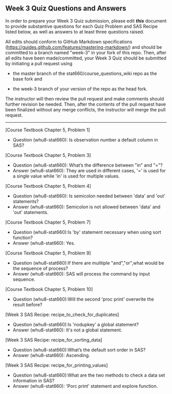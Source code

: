 
## Week 3 Quiz Questions and Answers

In order to prepare your Week 3 Quiz submission, please edit ***this*** document to provide substantive questions for each Quiz Problem and SAS Recipe listed below, as well as answers to at least three questions raised.

All edits should conform to GitHub Markdown specifications (https://guides.github.com/features/mastering-markdown/) and should be committed to a branch named "week-3" in your fork of this repo. Then, after all edits have been made/committed, your Week 3 Quiz should be submitted by initiating a pull request using

- the master branch of the stat660/course_questions_wiki repo as the base fork and

- the week-3 branch of your version of the repo as the head fork.

The instructor will then review the pull request and make comments should further revision be needed. Then, after the contents of the pull request have been finalized without any merge conflicts, the instructor will merge the pull request.



********************************************************************************



[Course Textbook Chapter 5, Problem 1]
- Question (whu8-stat660): Is observation number a default column in SAS?



[Course Textbook Chapter 5, Problem 3]
- Question (whu8-stat660): What’s the difference between "in" and "="?
- Answer (whu8-stat660): They are used in different cases, '=' is used for a single value while 'in' is used for multiple values.



[Course Textbook Chapter 5, Problem 4]
- Question (whu8-stat660): Is semicolon needed between 'data' and 'out' statements? 
- Answer (whu8-stat660): Semicolon is not allowed between 'data' and 'out' statements.



[Course Textbook Chapter 5, Problem 7]
- Question (whu8-stat660):Is 'by' statement necessary when using sort function?
- Answer (whu8-stat660): Yes. 



[Course Textbook Chapter 5, Problem 9]
- Question (whu8-stat660):If there are mulitiple "and","or",what would be the sequence of process?
- Answer (whu8-stat660): SAS will process the command by input sequence.



[Course Textbook Chapter 5, Problem 10]
- Question (whu8-stat660):Will the second 'proc print' overwrite the result before?



[Week 3 SAS Recipe: recipe_to_check_for_duplicates]
- Question (whu8-stat660):Is 'nodupkey' a global statement? 
- Answer (whu8-stat660): It's not a global statement.



[Week 3 SAS Recipe: recipe_for_sorting_data]
- Question (whu8-stat660):What’s the default sort order in SAS?
- Answer (whu8-stat660): Ascending.



[Week 3 SAS Recipe: recipe_for_printing_values]
- Question (whu8-stat660):What are the two methods to check a data set information in SAS?
- Answer (whu8-stat660): 'Porc print' statement and explore function.

